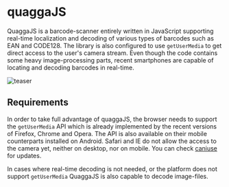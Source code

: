 quaggaJS
========

QuaggaJS is a barcode-scanner entirely written in JavaScript supporting real-time localization and decoding of various types of barcodes such as EAN and CODE128. The library is also configured to use `getUserMedia` to get direct access to the user's camera stream. Even though the code contains some heavy image-processing parts, recent smartphones are capable of locating and decoding  barcodes in real-time.

![teaser][teaser_image]

## Requirements

In order to take full advantage of quaggaJS, the browser needs to support the `getUserMedia` API which is already implemented by the recent versions of Firefox, Chrome and Opera. The API is also available on their mobile counterparts installed on Android. Safari and IE do not allow the access to the camera yet, neither on desktop, nor on mobile. You can check [caniuse][caniuse_getusermedia] for updates.

In cases where real-time decoding is not needed, or the platform does not support `getUserMedia` QuaggaJS is also capable to decode image-files.



[teaser_image]: https://github.com/serratus/quaggaJS/blob/master/doc/img/quaggaJS-code128.png
[caniuse_getusermedia]: http://caniuse.com/#feat=stream
